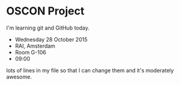 # OSCON Project

I'm learning git and GitHub today.

* Wednesday 28 October 2015
* RAI, Amsterdam
* Room G-106
* 09:00

lots of lines
in my file so that I can change them
and it's moderately awesome.

